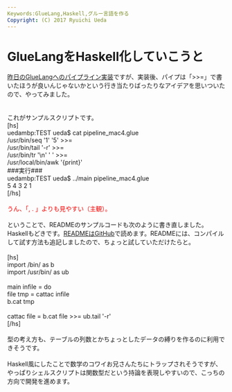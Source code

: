 ```yaml
---
Keywords:GlueLang,Haskell,グルー言語を作る
Copyright: (C) 2017 Ryuichi Ueda
---
```

# GlueLangをHaskell化していこうと
<a href="http://blog.ueda.asia/?p=4798" title="パイプラインを実装できた" target="_blank">昨日のGlueLangへのパイプライン実装</a>ですが、実装後、パイプは「>>=」で書いたほうが良いんじゃないかという行き当たりばったりなアイデアを思いついたので、やってみました。<br />
<br />
<br />
これがサンプルスクリプトです。<br />
[hs]<br />
uedambp:TEST ueda$ cat pipeline_mac4.glue <br />
/usr/bin/seq '1' '5' &gt;&gt;=<br />
/usr/bin/tail '-r' &gt;&gt;=<br />
/usr/bin/tr '\\n' ' ' &gt;&gt;=<br />
/usr/local/bin/awk '{print}'<br />
###実行###<br />
uedambp:TEST ueda$ ../main pipeline_mac4.glue <br />
5 4 3 2 1 <br />
[/hs]<br />
<br />
<span style="color:red">うん、「, . 」よりも見やすい（主観）。</span><br />
<br />
ということで、READMEのサンプルコードも次のように書き直しました。Haskellもどきです。<a href="https://github.com/ryuichiueda/GlueLang#gluelang" target="_blank">READMEはGitHub</a>で読めます。READMEには、コンパイルして試す方法も追記しましたので、ちょっと試していただけたらと。<br />
<br />
[hs]<br />
import /bin/ as b<br />
import /usr/bin/ as ub<br />
<br />
main infile = do<br />
 file tmp = cattac infile <br />
 b.cat tmp<br />
<br />
cattac file = b.cat file &gt;&gt;= ub.tail '-r'<br />
[/hs]<br />
<br />
型の考え方も、テーブルの列数とかちょっとしたデータの縛りを作るのに利用できそうです。<br />
<br />
Haskell風にしたことで数学のコワイお兄さんたちにトラップされそうですが、やっぱりシェルスクリプトは関数型だという持論を表現しやすいので、こっちの方向で開発を進めます。<br />

